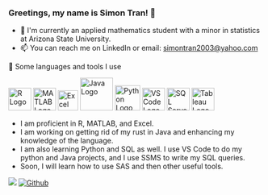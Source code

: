 ### Greetings, my name is Simon Tran! 👋
* 🔭 I'm currently an applied mathematics student with a minor in statistics at Arizona State University.
* 📫 You can reach me on LinkedIn or email: simontran2003@yahoo.com


🚀  Some languages and tools I use

<img src="https://www.r-project.org/logo/Rlogo.png" alt="R Logo" width="45" height="45"> <img src="https://github.com/SimonT2003/SimonT2003/assets/105665224/d0e4d573-ac62-4125-bf8f-84d6da2e8429" alt="MATLAB Logo" width="45" height="45"> <img src="https://github.com/SimonT2003/SimonT2003/assets/105665224/8ecb2fb9-4a90-4e6d-8d6b-ab8542c1ebb2" alt="Excel Logo" width="40" height="40"> <img src="https://github.com/SimonT2003/SimonT2003/assets/105665224/fe736b37-f464-4c9b-bf08-8d80da3ef380" alt="Java Logo" width="65" height="65"> <img src="https://github.com/SimonT2003/SimonT2003/assets/105665224/e0c5a36c-c37c-4fe9-9b5c-a37e38d8d7d8" alt="Python Logo" width="50" height="50"> <img src="https://github.com/SimonT2003/SimonT2003/assets/105665224/47020fb9-a1ee-4bda-b4a7-b2f358980f5f" alt="VS Code Logo" width="45" height="45"> <img src="https://github.com/SimonT2003/SimonT2003/assets/105665224/3fbd01e2-04a8-4216-9560-b5763a0b9876" alt="SQL Server Logo" width="45" height="45"> <img src="https://github.com/SimonT2003/SimonT2003/assets/105665224/1b1f622d-04ba-4fa5-b641-84989fd80f3b" alt="Tableau Logo" width="45" height="45">

* I am proficient in R, MATLAB, and Excel.
* I am working on getting rid of my rust in Java and enhancing my knowledge of the language.
* I am also learning Python and SQL as well. I use VS Code to do my python and Java projects, and I use SSMS to write my SQL queries.
* Soon, I will learn how to use SAS and then other useful tools.





![](https://visitor-badge.laobi.icu/badge?page_id=SimonT2003.SimonT2003)
[![Github](https://img.shields.io/github/followers/SimonT2003?label=Follow&style=social)](https://github.com/SimonT2003)



